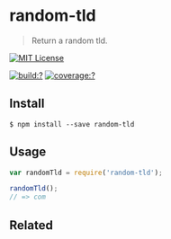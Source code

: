 # random-tld

> Return a random tld.

[![MIT License](https://img.shields.io/badge/license-MIT_License-green.svg?style=flat-square)](https://github.com/bubkoo/random-tld/blob/master/LICENSE)

[![build:?](https://img.shields.io/travis/bubkoo/random-tld/master.svg?style=flat-square)](https://travis-ci.org/bubkoo/random-tld)
[![coverage:?](https://img.shields.io/coveralls/bubkoo/random-tld/master.svg?style=flat-square)](https://coveralls.io/github/bubkoo/random-tld)


## Install

```
$ npm install --save random-tld 
```


## Usage

```js
var randomTld = require('random-tld');

randomTld();
// => com
```

## Related


